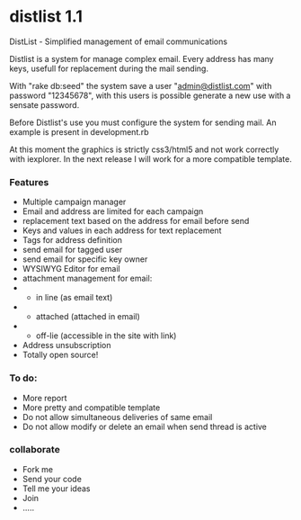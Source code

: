 distlist 1.1
============

DistList - Simplified management of email communications

Distlist is a system for manage complex email.  Every address has many keys, usefull for replacement during the mail sending.

With "rake db:seed" the system save a user "admin@distlist.com" with password "12345678", with this users is possible generate a 
new use with a sensate password.

Before Distlist's use you must configure the system for sending mail. An example is present in development.rb

At this moment the graphics is strictly css3/html5 and not work correctly with iexplorer. In the next release I will work for  a more compatible template.

### Features
* Multiple campaign manager
* Email and address are limited for each campaign
* replacement text  based on the address for email before send
* Keys and values in each address for text replacement
* Tags for address definition
* send email for tagged user
* send email for specific key owner
* WYSIWYG Editor for email
* attachment management for email:
* - in line (as email text)
* - attached (attached in email)
* - off-lie (accessible in the site with link)
* Address unsubscription 
* Totally open source!

### To do:

* More report
* More pretty and compatible template
* Do not allow simultaneous deliveries of same email
* Do not allow modify or delete an email when send thread is active

### collaborate

* Fork me
* Send your code
* Tell me your ideas
* Join
* .....
